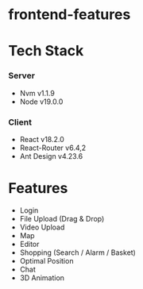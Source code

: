 # frontend-features

# Tech Stack
### Server
- Nvm v1.1.9
- Node v19.0.0

### Client
- React v18.2.0
- React-Router v6.4,2
- Ant Design v4.23.6

# Features    
- Login
- File Upload (Drag & Drop)
- Video Upload
- Map
- Editor
- Shopping (Search / Alarm / Basket)
- Optimal Position
- Chat
- 3D Animation
